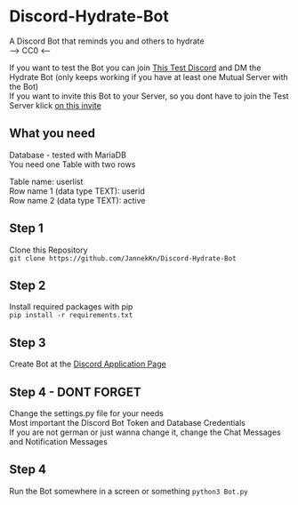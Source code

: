 # Discord-Hydrate-Bot
A Discord Bot that reminds you and others to hydrate  
--> CC0 <--  
  
If you want to test the Bot you can join [This Test Discord](https://discord.gg/dR7QmEzpah) and DM the Hydrate Bot (only keeps working if you have at least one Mutual Server with the Bot)  
If you want to invite this Bot to your Server, so you dont have to join the Test Server klick [on this invite](https://discord.com/oauth2/authorize?client_id=911762663971893258&scope=bot)

## What you need
Database - tested with MariaDB  
You need one Table with two rows  
  
Table name: userlist  
Row name 1 (data type TEXT): userid  
Row name 2 (data type TEXT): active

## Step 1
Clone this Repository  
```git clone https://github.com/JannekKn/Discord-Hydrate-Bot```

## Step 2
Install required packages with pip  
```pip install -r requirements.txt```

## Step 3
Create Bot at the [Discord Application Page](https://discord.com/developers/applications "https://discord.com/developers/applications")

## Step 4 - DONT FORGET
Change the settings.py file for your needs  
Most important the Discord Bot Token and Database Credentials  
If you are not german or just wanna change it, change the Chat Messages and Notification Messages

## Step 4
Run the Bot somewhere in a screen or something
```python3 Bot.py```